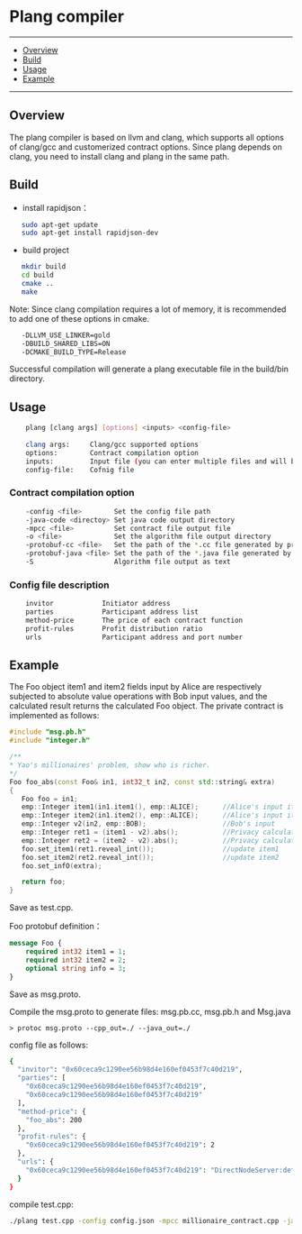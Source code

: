 # Plang compiler
--------
- [Overview](#Overview)
- [Build](#Build)
- [Usage](#Usage)
- [Example](#Example)


------------------

## Overview
The plang compiler is based on llvm and clang, which supports all options of clang/gcc and customerized contract options. Since plang depends on clang, you need to install clang and plang in the same path.

## Build
- install rapidjson： 
```bash 
   sudo apt-get update
   sudo apt-get install rapidjson-dev
```
- build project
```bash 
   mkdir build   
   cd build
   cmake ..
   make
```
Note: Since clang compilation requires a lot of memory, it is recommended to add one of these options in cmake.
```bash  
   -DLLVM_USE_LINKER=gold       
   -DBUILD_SHARED_LIBS=ON       
   -DCMAKE_BUILD_TYPE=Release   
```
Successful compilation will generate a plang executable file in the build/bin directory.

## Usage
```bash
    plang [clang args] [options] <inputs> <config-file>
    
    clang args:     Clang/gcc supported options
    options:        Contract compilation option
    inputs:         Input file (you can enter multiple files and will be linked)
    config-file:    Cofnig file 
```

### Contract compilation option
```bash
    -config <file>        Set the config file path
    -java-code <directoy> Set java code output directory
    -mpcc <file>          Set contract file output file
    -o <file>             Set the algorithm file output directory
    -protobuf-cc <file>   Set the path of the *.cc file generated by protobuf
    -protobuf-java <file> Set the path of the *.java file generated by protobuf
    -S                    Algorithm file output as text
```

### Config file description
```bash
    invitor            Initiator address
    parties            Participant address list
    method-price       The price of each contract function
    profit-rules       Profit distribution ratio
    urls               Participant address and port number
```

## Example
The Foo object item1 and item2 fields input by Alice are respectively subjected to absolute value operations with Bob input values, and the calculated result returns the calculated Foo object. The private contract is implemented as follows:

```cpp
#include "msg.pb.h"
#include "integer.h"

/** 
* Yao's millionaires' problem, show who is richer.
*/
Foo foo_abs(const Foo& in1, int32_t in2, const std::string& extra)
{
   Foo foo = in1;
   emp::Integer item1(in1.item1(), emp::ALICE);      //Alice's input item1
   emp::Integer item2(in1.item2(), emp::ALICE);      //Alice's input item2
   emp::Integer v2(in2, emp::BOB);                   //Bob's input 
   emp::Integer ret1 = (item1 - v2).abs();           //Privacy calculation absolute value operation
   emp::Integer ret2 = (item2 - v2).abs();           //Privacy calculation absolute value operation
   foo.set_item1(ret1.reveal_int());                 //update item1
   foo.set_item2(ret2.reveal_int());                 //update item2
   foo.set_infO(extra);

   return foo;
}
```
Save as test.cpp.

Foo protobuf definition：

```protobuf
message Foo {
    required int32 item1 = 1;
    required int32 item2 = 2;
    optional string info = 3;
}
```
Save as msg.proto.

Compile the msg.proto to generate files: msg.pb.cc, msg.pb.h and Msg.java
```shell
> protoc msg.proto --cpp_out=./ --java_out=./
```

config file as follows:
```bash
{
  "invitor": "0x60ceca9c1290ee56b98d4e160ef0453f7c40d219",
  "parties": [
    "0x60ceca9c1290ee56b98d4e160ef0453f7c40d219",
    "0x60ceca9c1290ee56b98d4e160ef0453f7c40d219"
  ],
  "method-price": {
    "foo_abs": 200
  },
  "profit-rules": {
    "0x60ceca9c1290ee56b98d4e160ef0453f7c40d219": 2
  },
  "urls": {
    "0x60ceca9c1290ee56b98d4e160ef0453f7c40d219": "DirectNodeServer:default -h 10.10.8.163 -p 10002"
  }
}
```

compile test.cpp:
```bash
./plang test.cpp -config config.json -mpcc millionaire_contract.cpp -java-code ./java -protobuf-cc msg.pb.cc -protobuf-java Msg.java
```